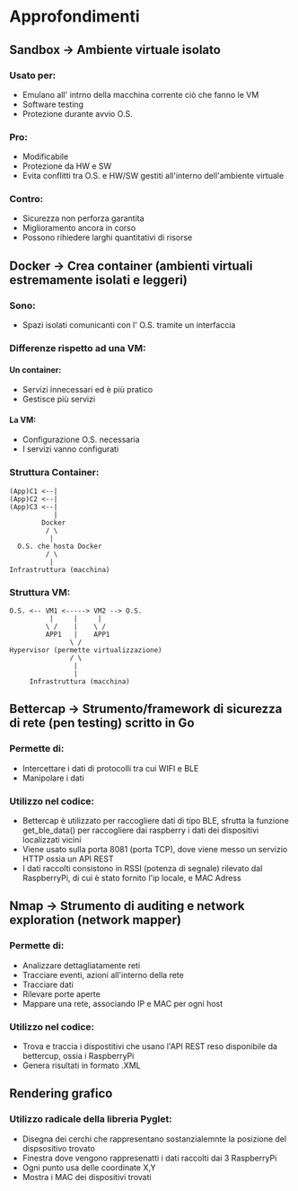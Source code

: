 # Approfondimenti

## Sandbox -> Ambiente virtuale isolato
### Usato per:
  - Emulano all' intrno della macchina corrente ciò che fanno le VM
  - Software testing
  - Protezione durante avvio O.S.
### Pro:
  - Modificabile
  - Protezione da HW e SW
  - Evita conflitti tra O.S. e HW/SW gestiti all'interno dell'ambiente virtuale
### Contro:
  - Sicurezza non perforza garantita
  - Miglioramento ancora in corso
  - Possono rihiedere larghi quantitativi di risorse

## Docker -> Crea container (ambienti virtuali estremamente isolati e leggeri)
### Sono:
  - Spazi isolati comunicanti con l' O.S. tramite un interfaccia
### Differenze rispetto ad una VM:
#### Un container:
   - Servizi innecessari ed è più pratico
   - Gestisce più servizi
#### La VM:
   - Configurazione O.S. necessaria
   - I servizi vanno configurati
### Struttura Container:
```
(App)C1 <--|
(App)C2 <--|
(App)C3 <--|
           |
        Docker
         / \
          |
  O.S. che hosta Docker
         / \
          |
Infrastruttura (macchina)
```

### Struttura VM:
```
O.S. <-- VM1 <-----> VM2 --> O.S.
          |     |     |
         \ /    |    \ /
         APP1   |    APP1
               \ /
Hypervisor (permette virtualizzazione)
               / \
                |
                |
     Infrastruttura (macchina)
```
           
## Bettercap -> Strumento/framework di sicurezza di rete (pen testing) scritto in Go
### Permette di:
  - Intercettare i dati di protocolli tra cui WIFI e BLE
  - Manipolare i dati
### Utilizzo nel codice:
  - Bettercap è utilizzato per raccogliere dati di tipo BLE, sfrutta la funzione get_ble_data() per raccogliere dai raspberry i dati dei dispositivi localizzati vicini
  - Viene usato sulla porta 8081 (porta TCP), dove viene messo un servizio HTTP ossia un API REST
  - I dati raccolti consistono in RSSI (potenza di segnale) rilevato dal RaspberryPi, di cui è stato fornito l'ip locale, e MAC Adress

 ## Nmap -> Strumento di auditing e network exploration (network mapper)
 ### Permette di:
   - Analizzare dettagliatamente reti
   - Tracciare eventi, azioni all'interno della rete
   - Tracciare dati
   - Rilevare porte aperte
   - Mappare una rete, associando IP e MAC per ogni host
### Utilizzo nel codice:
  - Trova e traccia i dispostitivi che usano l'API REST reso disponibile da bettercup, ossia i RaspberryPi
  - Genera risultati in formato .XML

## Rendering grafico
### Utilizzo radicale della libreria Pyglet:
  - Disegna dei cerchi che rappresentano sostanzialemnte la posizione del dispsositivo trovato
  - Finestra dove vengono rappresenatti i dati raccolti dai 3 RaspberryPi
  - Ogni punto usa delle coordinate X,Y
  - Mostra i MAC dei dispositivi trovati
